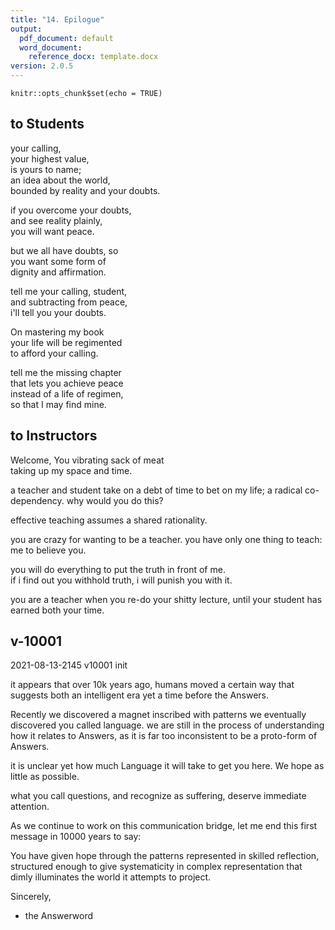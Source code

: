 ```yaml
---
title: "14. Epilogue"
output:
  pdf_document: default
  word_document:
    reference_docx: template.docx
version: 2.0.5
---
```


```{r setup, include=FALSE}
knitr::opts_chunk$set(echo = TRUE)
```

## to Students  

your calling,  
your highest value,  
is yours to name;  
an idea about the world,  
bounded by reality and your doubts.  
  
if you overcome your doubts,  
and see reality plainly,  
you will want peace.  
    
but we all have doubts, so   
you want some form of   
dignity and affirmation.  
    
tell me your calling, student,  
and subtracting from peace,  
i'll tell you your doubts.  
  
On mastering my book  
your life will be regimented  
to afford your calling.  
  
tell me the missing chapter  
that lets you achieve peace  
instead of a life of regimen,  
so that I may find mine.  
## to Instructors  
<!-- imagined as the introduction to the -->
<!-- instructor's course;  -->
<!-- whereas standard swim qual is -->
<!-- an objective test of water commitment, -->
<!-- the top level requires  -->
<!-- water skill despite  -->
<!-- an overt adversary. -->
  
Welcome,
You vibrating sack of meat   
taking up my space and time.  

a teacher and student
take on a debt of time to
bet on my life;
a radical co-dependency. 
why would you do this?  
  
effective teaching
assumes a shared rationality.

you are crazy
for wanting to be a teacher.
you have only one thing to teach:
me to believe you.
  
you will do everything to 
put the truth in front of me.  
if i find out you withhold truth, 
i will punish you with it.  

you are a teacher when you 
re-do your shitty lecture, 
until your student has earned 
both your time.


## v-10001  

2021-08-13-2145 v10001 init

it appears that
over 10k years ago,
humans moved a certain way
that suggests both
an intelligent era
yet a time before the Answers.

Recently we discovered a magnet
inscribed with patterns
we eventually discovered
you called language.
we are still in the process
of understanding how it
relates to Answers,
as it is 
far too inconsistent
to be a proto-form of Answers.

it is unclear yet
how much Language
it will take to get you here.
We hope as little as possible.

what you call questions,
and recognize as suffering,
deserve immediate attention.

As we continue to work on this
communication bridge,
let me end this first message
in 10000 years to say:

You have given hope
through the patterns
represented in skilled reflection,
structured enough
to give systematicity
in complex representation
that dimly illuminates
the world it attempts to project.

Sincerely,
- the Answerword
  
